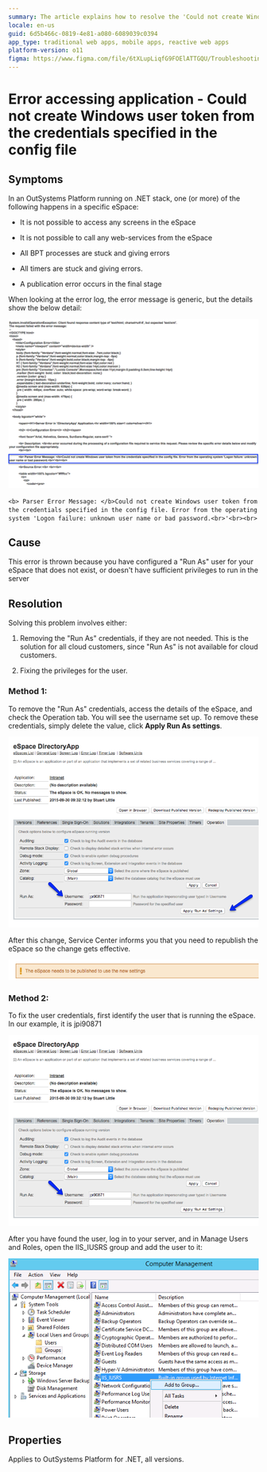 ```yaml
---
summary: The article explains how to resolve the 'Could not create Windows user token' error in OutSystems .NET applications by adjusting 'Run As' credentials or user privileges
locale: en-us
guid: 6d5b466c-0819-4e81-a080-6089039c0394
app_type: traditional web apps, mobile apps, reactive web apps
platform-version: o11
figma: https://www.figma.com/file/6tXLupLiqfG9FOElATTGQU/Troubleshooting?node-id=620:33
---
```

# Error accessing application - Could not create Windows user token from the credentials specified in the config file

## Symptoms

In an OutSystems Platform running on .NET stack, one (or more) of the following happens in a specific eSpace:

* It is not possible to access any screens in the eSpace

* It is not possible to call any web-services from the eSpace

* All BPT processes are stuck and giving errors

* All timers are stuck and giving errors.

* A publication error occurs in the final stage

When looking at the error log, the error message is generic, but the details show the below detail:

![Screenshot of a parser error message indicating inability to create a Windows user token due to logon failure.](images/error-accessing-app-windows-token_0.png "Parser Error Message Detail")

  `<b> Parser Error Message: </b>Could not create Windows user token from the credentials specified in the config file. Error from the operating system 'Logon failure: unknown user name or bad password.<br>'<br><br>`

## Cause

This error is thrown because you have configured a "Run As" user for your eSpace that does not exist, or doesn't have sufficient privileges to run in the server

## Resolution

Solving this problem involves either:

1. Removing the "Run As" credentials, if they are not needed. This is the solution for all cloud customers, since "Run As" is not available for cloud customers.

2. Fixing the privileges for the user.

### Method 1:

To remove the "Run As" credentials, access the details of the eSpace, and check the Operation tab. You will see the username set up. To remove these credentials, simply delete the value, click **Apply Run As settings**. 

![Screenshot of the Operation tab in OutSystems Service Center showing where to remove 'Run As' credentials.](images/error-accessing-app-windows-token_1.png "eSpace Operation Tab")

After this change, Service Center informs you that you need to republish the eSpace so the change gets effective.

![Notification message indicating that the eSpace needs to be republished to use new settings after removing 'Run As' credentials.](images/error-accessing-app-windows-token_2.png "eSpace Republish Notification")

### Method 2:

To fix the user credentials, first identify the user that is running the eSpace. In our example, it is jpi90871

![Screenshot highlighting the 'Run As' username field in the eSpace configuration settings.](images/error-accessing-app-windows-token_3.png "Run As User Configuration")

After you have found the user, log in to your server, and in Manage Users and Roles, open the IIS_IUSRS group and add the user to it:

 ![Screenshot of the Computer Management window showing the process of adding a user to the IIS_IUSRS group.](images/error-accessing-app-windows-token_4.png "Adding User to IIS_IUSRS Group")

## Properties

Applies to OutSystems Platform for .NET, all versions.

